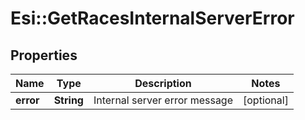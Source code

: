 # Esi::GetRacesInternalServerError

## Properties
Name | Type | Description | Notes
------------ | ------------- | ------------- | -------------
**error** | **String** | Internal server error message | [optional] 


